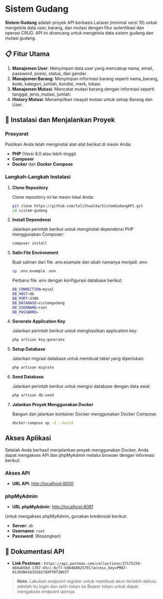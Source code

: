 # Sistem Gudang

**Sistem Gudang** adalah proyek API berbasis Laravel (minimal versi 10) untuk mengelola data user, barang, dan mutasi dengan fitur autentikasi dan operasi CRUD. API ini dirancang untuk mengelola data sistem gudang dan mutasi gudang.

## 📋 Fitur Utama

1. **Manajemen User**: Menyimpan data user yang mencakup nama, email, password, posisi, status, dan gender.
2. **Manajemen Barang**: Menyimpan informasi barang seperti nama_barang, kode, kategori, jumlah, kondisi, merk, lokasi.
3. **Manajemen Mutasi**: Mencatat mutasi barang dengan informasi seperti tanggal, jenis_mutasi, jumlah.
7. **History Mutasi**: Menampilkan riwayat mutasi untuk setiap Barang dan User.

## 🚀 Instalasi dan Menjalankan Proyek

### Prasyarat

Pastikan Anda telah menginstal alat-alat berikut di mesin Anda:

- **PHP** (Versi 8.0 atau lebih tinggi)
- **Composer**
- **Docker** dan **Docker Compose**

### Langkah-Langkah Instalasi

1. **Clone Repository**

   Clone repository ini ke mesin lokal Anda:

   ```bash
   git clone https://github.com/talithaalda/SistemGudangAPI.git
   cd sistem-gudang
   ```
2. **Install Dependensi**

   Jalankan perintah berikut untuk menginstal dependensi PHP menggunakan Composer:

   ```bash
   composer install
   ```
3. **Salin File Environment**

   Buat salinan dari file .env.example dan ubah namanya menjadi .env:

   ```bash
   cp .env.example .env
   ```
   Perbarui file .env dengan konfigurasi database berikut:
   ```bash
   DB_CONNECTION=mysql
   DB_HOST=db
   DB_PORT=3306
   DB_DATABASE=sistemgudang
   DB_USERNAME=root
   DB_PASSWORD=
   ```
4. **Generate Application Key**

   Jalankan perintah berikut untuk menghasilkan application key:

   ```bash
   php artisan key:generate
   ```

5. **Setup Database**

   Jalankan migrasi database untuk membuat tabel yang diperlukan:

   ```bash
   php artisan migrate
   ```
6. **Seed Database**

   Jalankan perintah berikut untuk mengisi database dengan data awal:

   ```bash
   php artisan db:seed
   ```
7. **Jalankan Proyek Menggunakan Docker**

   Bangun dan jalankan kontainer Docker menggunakan Docker Compose:

   ```bash
   docker-compose up -d --build
   ```
   
 ## Akses Aplikasi

Setelah Anda berhasil menjalankan proyek menggunakan Docker, Anda dapat mengakses API dan phpMyAdmin melalui browser dengan informasi berikut:

### Akses API

- **URL API**: [http://localhost:8000](http://localhost:8000/)

### phpMyAdmin

- **URL phpMyAdmin**: [http://localhost:8081](http://localhost:8081)

Untuk mengakses phpMyAdmin, gunakan kredensial berikut:

- **Server**: `db`
- **Username**: `root`
- **Password**: (Kosongkan)

## 📜 Dokumentasi API

- **Link Postman** : `https://api.postman.com/collections/27175259-d84a65bd-1787-45cc-8cf7-b4b468025701?access_key=PMAT-01J6SN4163SS81Y8XPT0T2WV2T`
> **Note**: Lakukan endpoint register untuk membuat akun terlebih dahulu setelah itu login dan salin token ke Bearer token untuk dapat mengakses endpoint lainnya
